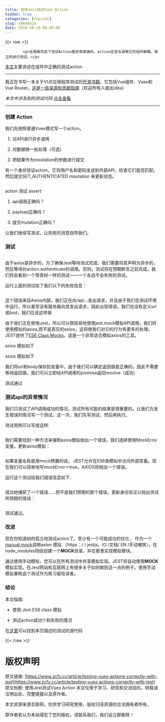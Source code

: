 ```yaml
---
title: 使用Jest测试Vuex Action
hidden: true
categories: [reprint]
slug: 4984842d
date: 2018-10-19 00:00:00
---
```


{{< raw >}}

            <p>在隔离状态下测试Action是非常直接的。action应该与调用它的组件解耦，独立的进行测试。</p>
<p><a href="https://lmiller1990.github.io/vue-testing-handbook/vuex-in-components-mutations-and-actions.html">本文</a>主要讲述在组件中正确的测试action</p>
<hr>
<p>我正在书写一本关于VUE应用程序测试的<a href="https://lmiller1990.github.io/vue-testing-handbook/">开源书籍</a>。它包括Vue组件、Vuex和Vue Router。<a href="https://lmiller1990.github.io/vue-testing-handbook/">这是一些来源和贡献指南</a>（欢迎所有人提出idea）</p>
<p><em>本文中涉及到的测试代码</em> <a href="https://github.com/lmiller1990/vue-testing-handbook/tree/master/demo-app/tests/unit/actions.spec.js">点击查看</a></p>
<hr>
<h3>创建 Action</h3>
<p>我们先按照普通Vuex模式写一个action。</p>
<ol>
<li><p>对API进行异步调用</p>
</li>
<li><p>对数据做一些处理（可选）</p>
</li>
<li><p>把结果作为moutation的参数进行提交</p>
</li>
</ol>
<p>有一个身份验证action，它将用户名和密码发送到外部API，检查它们是否匹配。然后提交SET_AUTHENTICATED moutation 来更新状态。</p>
<p><img src="https://p0.ssl.qhimg.com/t01cbc30c6bef7323c7.jpg" alt=""></p>
<p>action 测试 assert:</p>
<ol>
<li><p>api调用正确吗？</p>
</li>
<li><p>payload正确吗？</p>
</li>
<li><p>提交mutation正确吗？</p>
</li>
</ol>
<p>让我们继续写测试，让失败的消息指导我们。</p>
<h3>测试</h3>
<p><img src="" alt=""></p>
<p>由于axios是异步的，为了确保Jest等待测试完成，我们需要将其声明为异步的，然后等待对action.authenticate的调用。否则，测试将在预期断言之前完成，我们将会看到一个常青树一样的测试——一个永远不会失败的测试。</p>
<p>运行上面的测试给了我们以下的失败信息：</p>
<p><img src="https://p0.ssl.qhimg.com/t01cbc30c6bef7323c7.jpg" alt=""></p>
<p>这个错误来自Axios内部。我们正在向/api...发出请求，并且由于我们在测试环境中运行，所以甚至没有服务器向其发出请求，因此出现错误。我们也没有定义url或bod，我们应该这样做</p>
<p>由于我们正在使用Jest，所以可以很容易地使用jest.mock模拟API调用。我们将使用模拟的axios,而不是真实的axios，这将使我们对它的行为有更多的处理。JEST提供了<a href="https://jestjs.io/docs/en/es6-class-mocks">ES6 Class Mocks</a>，这是一个非常适合模拟axios的工具。</p>
<p>axios 模拟如下</p>
<p>axios 模拟如下</p>
<p>我们将url和body保存到变量中，由于我们可以确定返回值是正确的。因此不需要等待返回值，我们可以立即给API调用的promise返回resolve（成功）</p>
<p>测试通过</p>
<h3>测试api的异常情况</h3>
<p>我们只测试了API调用成功的情况。测试所有可能的结果是很重要的。让我们为发生错误的情况写一个测试。这一次，我们先写测试，然后再执行。</p>
<p>测试用例可以写成这样:</p>
<p><img src="https://p0.ssl.qhimg.com/t01cbc30c6bef7323c7.jpg" alt=""></p>
<p>我们需要找到一种方法来强制axios模拟抛出一个错误，我们选择使用MockError变量。更新axios模拟：</p>
<p><img src="https://p0.ssl.qhimg.com/t01cbc30c6bef7323c7.jpg" alt=""></p>
<p>如果变量名称是用mock预置的话， JEST允许在ES6类模拟中访问外部变量。现在我们可以简单地写mockError＝true，AXIOS将抛出一个错误。</p>
<p>运行这个测试给我们错误信息如下:</p>
<p><img src="https://p0.ssl.qhimg.com/t01cbc30c6bef7323c7.jpg" alt=""></p>
<p>成功地捕获了一个错误……但不是我们预期的那个错误。更新身份验证以抛出测试所预期的错误：</p>
<p><img src="https://p0.ssl.qhimg.com/t01cbc30c6bef7323c7.jpg" alt=""></p>
<p>测试通过。</p>
<h3>改进</h3>
<p>现在你知道如何孤立地测试action了。至少有一个可能成功的优化， 作为一个 <a href="https://jestjs.io/docs/en/manual-mocks">manual mock</a>调用axion 模拟.（https：/ / jestjs。IO /文档/ EN /手动嘲笑）。在node_modules同级创建一个<strong>MOCK</strong>目录，并在那里实现模拟模块。</p>
<p>通过使用手动模拟，您可以在所有测试中共享模拟实现。JEST将自动使用<strong>MOCK</strong>模拟实现。在Jest网站和互联网上有很多关于如何做到这一点的例子。使用手动模拟重构这个测试作为练习留给读者。</p>
<h3>结论</h3>
<p>本文指南:</p>
<ul>
<li><p>使用 Jest ES6 class 模拟</p>
</li>
<li><p>测试action成功个和失败的情况</p>
</li>
</ul>
<p>在<a href="https://github.com/lmiller1990/vue-testing-handbook/tree/master/demo-app/tests/unit/actions.spec.js">这里</a>可以找到本页描述的测试的源代码</p>

          
{{< /raw >}}

# 版权声明
原文链接: [https://www.zcfy.cc/article/testing-vuex-actions-correctly-with-jest](https://www.zcfy.cc/article/testing-vuex-actions-correctly-with-jest)
原文标题: 使用Jest测试Vuex Action
本文仅用于学习、研究和交流目的。转载请注明出处、完整链接以及原作者。 

本文资源来源互联网，仅供学习研究使用，版权归该资源的合法拥有者所有，

原作者若认为本站侵犯了您的版权，请联系我们，我们会立即删除！
